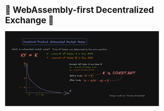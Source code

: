 # :dizzy: WebAssembly-first Decentralized Exchange :dizzy:

<img src="./resources/dex.jpg" alt="DEX" title="DEX">
